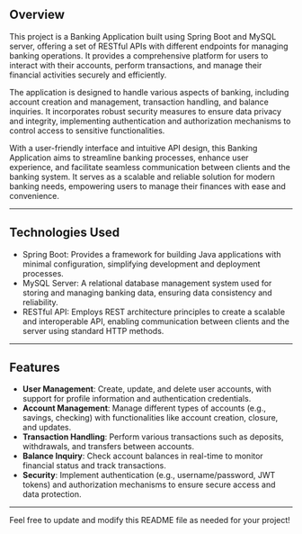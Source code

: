 
## Overview
This project is a Banking Application built using Spring Boot and MySQL server, offering a set of RESTful APIs with different endpoints for managing banking operations. It provides a comprehensive platform for users to interact with their accounts, perform transactions, and manage their financial activities securely and efficiently.

The application is designed to handle various aspects of banking, including account creation and management, transaction handling, and balance inquiries. It incorporates robust security measures to ensure data privacy and integrity, implementing authentication and authorization mechanisms to control access to sensitive functionalities.

With a user-friendly interface and intuitive API design, this Banking Application aims to streamline banking processes, enhance user experience, and facilitate seamless communication between clients and the banking system. It serves as a scalable and reliable solution for modern banking needs, empowering users to manage their finances with ease and convenience.

---

## Technologies Used
- Spring Boot: Provides a framework for building Java applications with minimal configuration, simplifying development and deployment processes.
- MySQL Server: A relational database management system used for storing and managing banking data, ensuring data consistency and reliability.
- RESTful API: Employs REST architecture principles to create a scalable and interoperable API, enabling communication between clients and the server using standard HTTP methods.

---

## Features
- **User Management**: Create, update, and delete user accounts, with support for profile information and authentication credentials.
- **Account Management**: Manage different types of accounts (e.g., savings, checking) with functionalities like account creation, closure, and updates.
- **Transaction Handling**: Perform various transactions such as deposits, withdrawals, and transfers between accounts.
- **Balance Inquiry**: Check account balances in real-time to monitor financial status and track transactions.
- **Security**: Implement authentication (e.g., username/password, JWT tokens) and authorization mechanisms to ensure secure access and data protection.

---

Feel free to update and modify this README file as needed for your project!
